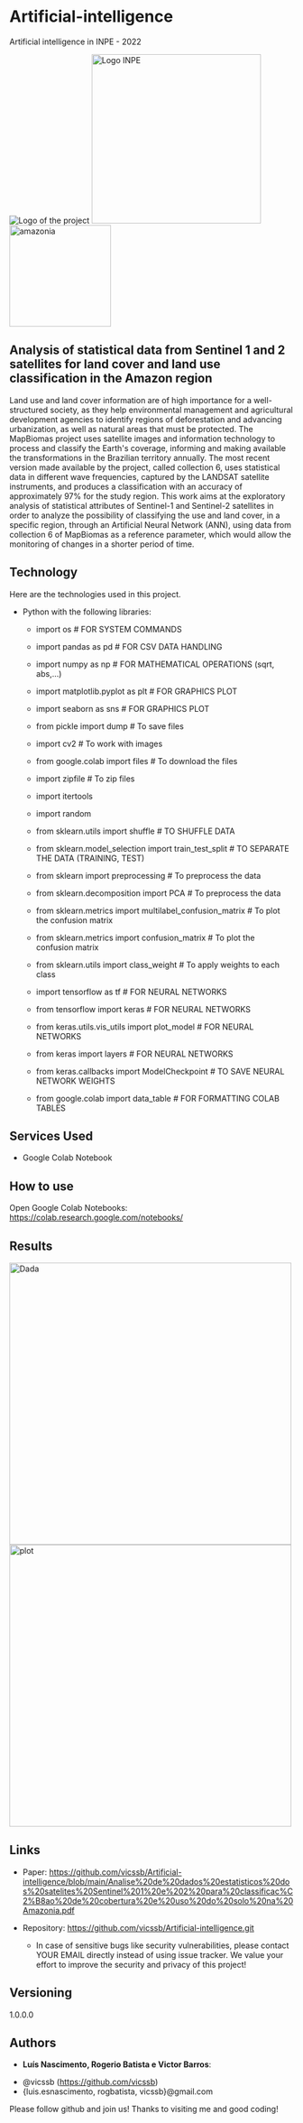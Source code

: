 # Artificial-intelligence
Artificial intelligence in INPE - 2022

![Logo of the project](ia.jpg) <img src="inpe.jpg" alt="Logo INPE" width="300"/> <img src="amazonia.jpg" alt="amazonia" width="180"/>
 
## Analysis of statistical data from Sentinel 1 and 2 satellites for land cover and land use classification in the Amazon region
 
Land use and land cover information are of high importance for a well-structured society, as they help environmental management and agricultural development agencies to identify regions of deforestation and advancing urbanization, as well as natural areas that must be protected. The MapBiomas project uses satellite images and information technology to process and classify the Earth's coverage, informing and making available the transformations in the Brazilian territory annually. The most recent version made available by the project, called collection 6, uses statistical data in different wave frequencies, captured by the LANDSAT satellite instruments, and produces a classification with an accuracy of approximately 97% for the study region. This work aims at the exploratory analysis of statistical attributes of Sentinel-1 and Sentinel-2 satellites in order to analyze the possibility of classifying the use and land cover, in a specific region, through an Artificial Neural Network (ANN), using data from collection 6 of MapBiomas as a reference parameter, which would allow the monitoring of changes in a shorter period of time.
 
 
## Technology 
 
Here are the technologies used in this project.
 
* Python with the following libraries:
    - import os # FOR SYSTEM COMMANDS
    - import pandas as pd # FOR CSV DATA HANDLING
    - import numpy as np # FOR MATHEMATICAL OPERATIONS (sqrt, abs,...)
    - import matplotlib.pyplot as plt # FOR GRAPHICS PLOT
    - import seaborn as sns # FOR GRAPHICS PLOT
    - from pickle import dump # To save files
    - import cv2 # To work with images
    - from google.colab import files # To download the files
    - import zipfile # To zip files
    - import itertools
    - import random

    - from sklearn.utils import shuffle # TO SHUFFLE DATA
    - from sklearn.model_selection import train_test_split # TO SEPARATE THE DATA (TRAINING, TEST)
    - from sklearn import preprocessing # To preprocess the data
    - from sklearn.decomposition import PCA # To preprocess the data
    - from sklearn.metrics import multilabel_confusion_matrix # To plot the confusion matrix
    - from sklearn.metrics import confusion_matrix # To plot the confusion matrix
    - from sklearn.utils import class_weight # To apply weights to each class

    - import tensorflow as tf # FOR NEURAL NETWORKS
    - from tensorflow import keras # FOR NEURAL NETWORKS
    - from keras.utils.vis_utils import plot_model # FOR NEURAL NETWORKS
    - from keras import layers # FOR NEURAL NETWORKS
    - from keras.callbacks import ModelCheckpoint # TO SAVE NEURAL NETWORK WEIGHTS
    - from google.colab import data_table # FOR FORMATTING COLAB TABLES

 
 
## Services Used
 
* Google Colab Notebook
 
 
## How to use
 
Open Google Colab Notebooks: https://colab.research.google.com/notebooks/
 
## Results
 
 <img src="dados2.jpeg" alt="Dada" width="500"/>
 <img src="plt1.png" alt="plot" width="500"/>
 
 
## Links
 
  - Paper: https://github.com/vicssb/Artificial-intelligence/blob/main/Analise%20de%20dados%20estatisticos%20dos%20satelites%20Sentinel%201%20e%202%20para%20classificac%C2%B8ao%20de%20cobertura%20e%20uso%20do%20solo%20na%20Amazonia.pdf
  
  - Repository: https://github.com/vicssb/Artificial-intelligence.git
    - In case of sensitive bugs like security vulnerabilities, please contact
      YOUR EMAIL directly instead of using issue tracker. We value your effort
      to improve the security and privacy of this project!
 
 
## Versioning
 
1.0.0.0
 
 
## Authors
 
* **Luís Nascimento, Rogerio Batista e Victor Barros**: 

- @vicssb (https://github.com/vicssb)
- {luis.esnascimento, rogbatista, vicssb}@gmail.com
 
Please follow github and join us!
Thanks to visiting me and good coding!
